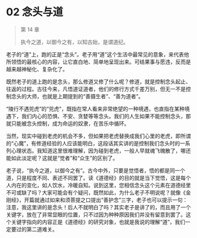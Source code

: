 # 02 念头与道

> 第 14 章
>
> 执今之道，以御今之有，以知古始，是谓道纪。

老子的“道”上，跑的正是“念头”。老子用“道”这个生活中最常见的意象，来代表他所领悟的最核心的内容，让它直白地、简单地呈现出来。可结果事与愿违，反而是越来越神秘化、复杂化了。

既然老子的道上跑的是念头，那么修道又修了什么呢？修道，就是控制念头起止、往返的过程。古往今来，凡悟道证道者，他们的修行方式千差万别，但无一不是控制念头的大师，也就是上期提到的“善摄生者”、“善为道者”。

“陵行不遇兕虎”的“兕虎”，既指在常人看来非常绝望的一种境遇，也直指在某种境遇下，我们内心的恐惧、不安、贪婪等等念头。我们的人生如果不能控制念头，那就只能被念头控制，成为命运的奴隶，在苦乐中循环。

当然，现实中碰到老虎的机会不多，但如果把老虎替换成我们心里的老虎，即所谓的“心魔”，有修道经验的人应该能明白，这段话其实讲的是控制我们念头时的一系列心理状态。我知道这里很难理解，因为碰到老虎，一般人早就魂飞魄散了，哪还能如此淡定呢？这就是“觉者”和“众生”的区别了。

老子说，“执今之道，以御今之有”。古今中外，只要是觉悟者，悟的都是同一个道，只是程度不同、表述不同罢了。读《道德经》的目的就是当下觉悟，这是每个人内在的变化，如人饮水，冷暖自知。说到这里，您相信念头这个元素在道德经里不可或缺了吗？大家可能会有个疑问，既然如此，为什么老子不明说呢？就像《金刚经》，开篇就通过如来和须菩提之口提出“善护念”三字，老子也可以提示一句：注意，我这里讲的是念头！后人不就明白了吗？其实老子是讲了的，而且用了一个关键字，放在了非常显眼的位置，只不过因为种种原因我们并没有留意到罢了。这个关键字指向的内容正是《道德经》的研究对象，也就是我说的理解“道”，我们一定要过的第二道难关。
